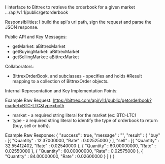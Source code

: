 I interface to Bittrex to retrieve the orderbook for a given market
.../api/v1.1/public/getorderbook

Responsibilities: 
I build the api's url path, sign the request and parse the JSON response.

Public API and Key Messages:
- getMarket: aBittrexMarket
- getBuyingMarket: aBittrexMarket
- getSellingMarket: aBittrexMarket 


Collaborators: 
- BittrexOrderBook, and subclasses - specifies and holds #Result mapping to a collection of BittrexOrder objects. 


Internal Representation and Key Implementation Points:

Example Raw Request:
https://bittrex.com/api/v1.1/public/getorderbook?market=BTC-LTC&type=both    
- market	- a required string literal for the market (ex: BTC-LTC)
- type - a required	 string literal  to identify the type of orderbook to return {buy, sell or both}.
		
Example Raw Response:
    {
	"success" : true,
	"message" : "",
	"result" : {
		"buy" : [{
				"Quantity" : 12.37000000,
				"Rate" : 0.02525000
			}
		],
		"sell" : [{
				"Quantity" : 32.55412402,
				"Rate" : 0.02540000
			}, {
				"Quantity" : 60.00000000,
				"Rate" : 0.02550000
			}, {
				"Quantity" : 60.00000000,
				"Rate" : 0.02575000
			}, {
				"Quantity" : 84.00000000,
				"Rate" : 0.02600000
			}
		]
	}
}